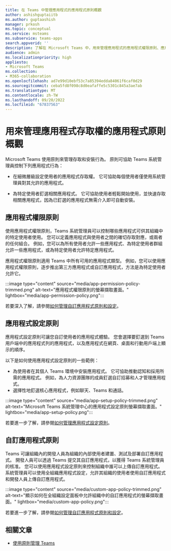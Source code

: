 ```yaml
---
title: 在 Teams 中管理應用程式的應用程式原則概觀
author: ashishguptaiitb
ms.author: guptaashish
manager: prkosh
ms.topic: conceptual
ms.service: msteams
ms.subservice: teams-apps
search.appverid: ''
description: 了解在 Microsoft Teams 中，用來管理應用程式的應用程式權限原則、應用程式設定原則和自訂應用程式原則。
audience: admin
ms.localizationpriority: high
appliesto:
- Microsoft Teams
ms.collection:
- M365-collaboration
ms.openlocfilehash: ad7e99d10ebf53c7a85394edda84061f6caf0d29
ms.sourcegitcommit: ceba5fd8f098c8d0eafaffe5c5301c845a3ae7ab
ms.translationtype: MT
ms.contentlocale: zh-TW
ms.lasthandoff: 09/20/2022
ms.locfileid: "67837563"
---
```

# <a name="overview-of-app-policies-used-to-manage-access-to-apps"></a>用來管理應用程式存取權的應用程式原則概觀

Microsoft Teams 使用原則來管理存取和安裝行為。 原則可協助 Teams 系統管理員控制下列應用程式行為：

* 在細微層級設定使用者的應用程式存取權。 它可協助每個使用者僅使用系統管理員對其允許的應用程式。

* 為特定使用者釘選相關應用程式。 它可協助使用者輕鬆開始使用，並快速存取相關應用程式，因為已釘選的應用程式無需介入即可自動安裝。

## <a name="app-permission-policies"></a>應用程式權限原則

使用應用程式權限原則，Teams 系統管理員可以控制哪些應用程式可供其組織中的特定使用者使用。 您可以定義應用程式與使用者之間的確切存取對應，或兩者的任何組合。 例如，您可以為所有使用者允許一些應用程式、為特定使用者群組允許一些應用程式，或為特定使用者允許特定應用程式。

應用程式權限原則適用 Teams 中所有可用的應用程式類型。 例如，您可以使用應用程式權限原則，逐步推出第三方應用程式或自訂應用程式，方法是為特定使用者允許它。

:::image type="content" source="media/app-permission-policy-trimmed.png" alt-text="應用程式權限原則的螢幕擷取畫面。" lightbox="media/app-permission-policy.png":::

若要深入了解，請參閱[如何管理自訂應用程式原則和設定](teams-app-permission-policies.md)。

## <a name="app-setup-policies"></a>應用程式設定原則

應用程式設定原則可讓您自訂使用者的應用程式體驗。 您會選擇要釘選到 Teams 用戶端中的應用程式列的應用程式，以及應用程式在網頁、桌面和行動用戶端上顯示的順序。

以下是如何使用應用程式設定原則的一些範例：

* 為使用者在其個人 Teams 環境中安裝應用程式。 它可協助推動認知和採用所需的應用程式。 例如，為人力資源團隊的成員釘選自訂招募和人才管理應用程式。
* 選擇性地釘選核心應用程式，例如聊天、Teams 和通話。

:::image type="content" source="media/app-setup-policy-trimmed.png" alt-text="Microsoft Teams 系統管理中心的應用程式設定原則螢幕擷取畫面。" lightbox="media/app-setup-policy.png":::

若要進一步了解，請參閱[如何管理應用程式設定原則](teams-app-setup-policies.md)。

## <a name="custom-app-policies"></a>自訂應用程式原則

Teams 可讓組織內的開發人員為組織的內部使用者建置、測試及部署自訂應用程式。 開發人員可以透過 Teams 提交其自訂應用程式，以獲得 Teams 系統管理員的核准。 您可以使用應用程式設定原則來控制組織中誰可以上傳自訂應用程式。 系統管理員可以使用全組織應用程式設定，允許其組織的使用者使用自訂應用程式和開發人員上傳自訂應用程式。

:::image type="content" source="media/custom-app-policy-trimmed.png" alt-text="顯示如何在全組織設定面板中允許組織中的自訂應用程式的螢幕擷取畫面。" lightbox="media/custom-app-policy.png":::

若要進一步了解，請參閱[如何管理自訂應用程式原則和設定](teams-custom-app-policies-and-settings.md)。

## <a name="related-articles"></a>相關文章

* [使用原則管理 Teams](manage-teams-with-policies.md)
